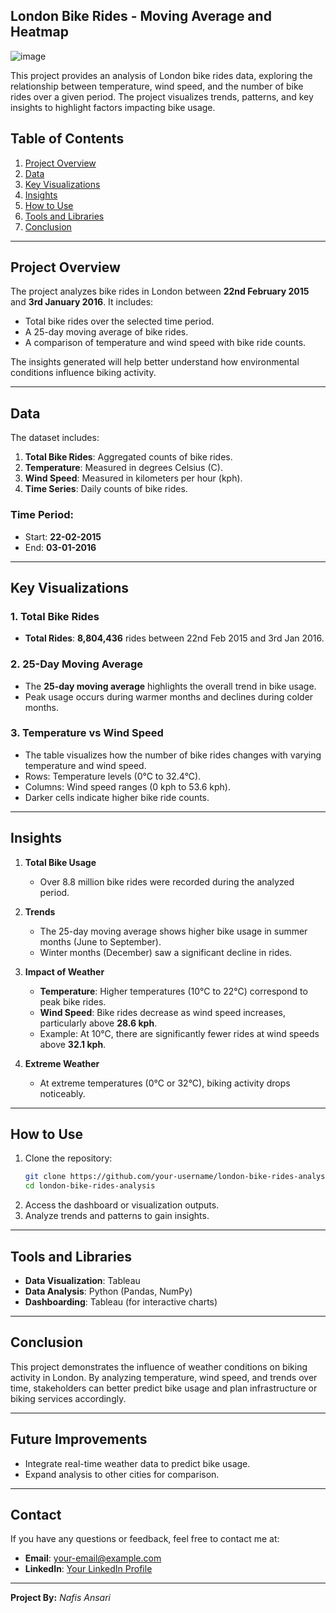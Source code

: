 ## **London Bike Rides - Moving Average and Heatmap**

![image](https://github.com/user-attachments/assets/512e303c-2695-4dc3-ad8d-27c5baf16ea4)

This project provides an analysis of London bike rides data, exploring the relationship between temperature, wind speed, and the number of bike rides over a given period. The project visualizes trends, patterns, and key insights to highlight factors impacting bike usage.

## Table of Contents
1. [Project Overview](#project-overview)
2. [Data](#data)
3. [Key Visualizations](#key-visualizations)
4. [Insights](#insights)
5. [How to Use](#how-to-use)
6. [Tools and Libraries](#tools-and-libraries)
7. [Conclusion](#conclusion)

---

## Project Overview
The project analyzes bike rides in London between **22nd February 2015** and **3rd January 2016**. It includes:
- Total bike rides over the selected time period.
- A 25-day moving average of bike rides.
- A comparison of temperature and wind speed with bike ride counts.

The insights generated will help better understand how environmental conditions influence biking activity.

---

## Data
The dataset includes:
1. **Total Bike Rides**: Aggregated counts of bike rides.
2. **Temperature**: Measured in degrees Celsius (C).
3. **Wind Speed**: Measured in kilometers per hour (kph).
4. **Time Series**: Daily counts of bike rides.

### Time Period:
- Start: **22-02-2015**
- End: **03-01-2016**

---

## Key Visualizations
### 1. Total Bike Rides
- **Total Rides**: **8,804,436** rides between 22nd Feb 2015 and 3rd Jan 2016.

### 2. 25-Day Moving Average
- The **25-day moving average** highlights the overall trend in bike usage.
- Peak usage occurs during warmer months and declines during colder months.

### 3. Temperature vs Wind Speed
- The table visualizes how the number of bike rides changes with varying temperature and wind speed.
- Rows: Temperature levels (0°C to 32.4°C).
- Columns: Wind speed ranges (0 kph to 53.6 kph).
- Darker cells indicate higher bike ride counts.

---

## Insights
1. **Total Bike Usage**
   - Over 8.8 million bike rides were recorded during the analyzed period.

2. **Trends**
   - The 25-day moving average shows higher bike usage in summer months (June to September).
   - Winter months (December) saw a significant decline in rides.

3. **Impact of Weather**
   - **Temperature**: Higher temperatures (10°C to 22°C) correspond to peak bike rides.
   - **Wind Speed**: Bike rides decrease as wind speed increases, particularly above **28.6 kph**.
   - Example: At 10°C, there are significantly fewer rides at wind speeds above **32.1 kph**.

4. **Extreme Weather**
   - At extreme temperatures (0°C or 32°C), biking activity drops noticeably.

---

## How to Use
1. Clone the repository:
   ```bash
   git clone https://github.com/your-username/london-bike-rides-analysis.git
   cd london-bike-rides-analysis
   ```
2. Access the dashboard or visualization outputs.
3. Analyze trends and patterns to gain insights.

---

## Tools and Libraries
- **Data Visualization**: Tableau
- **Data Analysis**: Python (Pandas, NumPy)
- **Dashboarding**: Tableau (for interactive charts)

---

## Conclusion
This project demonstrates the influence of weather conditions on biking activity in London. By analyzing temperature, wind speed, and trends over time, stakeholders can better predict bike usage and plan infrastructure or biking services accordingly.

---

## Future Improvements
- Integrate real-time weather data to predict bike usage.
- Expand analysis to other cities for comparison.

---

## Contact
If you have any questions or feedback, feel free to contact me at:
- **Email**: your-email@example.com
- **LinkedIn**: [Your LinkedIn Profile]([https://www.linkedin.com](https://www.linkedin.com/in/nafis-ansari-63878b182/))

---

**Project By:** *Nafis Ansari*

